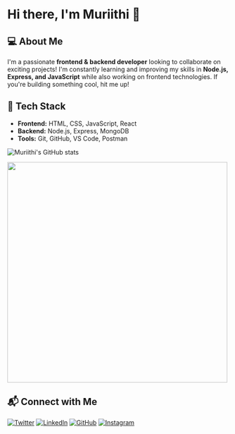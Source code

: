 # Hi there, I'm Muriithi 👋

## 💻 About Me
I'm a passionate **frontend & backend developer** looking to collaborate on exciting projects! I'm constantly learning and improving my skills in **Node.js, Express, and JavaScript** while also working on frontend technologies. If you're building something cool, hit me up!

## 🚀 Tech Stack
- **Frontend:** HTML, CSS, JavaScript, React
- **Backend:** Node.js, Express, MongoDB
- **Tools:** Git, GitHub, VS Code, Postman

![Muriithi's GitHub stats](https://github-readme-stats.vercel.app/api?username=muriithithegoat&show_icons=true&theme=radical)


<img src="https://media.giphy.com/media/qgQUggAC3Pfv687qPC/giphy.gif" width="500"/>

## 📬 Connect with Me
[![Twitter](https://img.shields.io/badge/X-000?style=for-the-badge&logo=twitter&logoColor=white)](https://twitter.com/4thandgame_)
[![LinkedIn](https://img.shields.io/badge/LinkedIn-0A66C2?style=for-the-badge&logo=linkedin&logoColor=white)](https://linkedin.com/in/yourusername)
[![GitHub](https://img.shields.io/badge/GitHub-181717?style=for-the-badge&logo=github&logoColor=white)](https://github.com/muriithithegoat)
[![Instagram](https://img.shields.io/badge/Instagram-E4405F?style=for-the-badge&logo=instagram&logoColor=white)](https://instagram.com/muriithithegoat)


